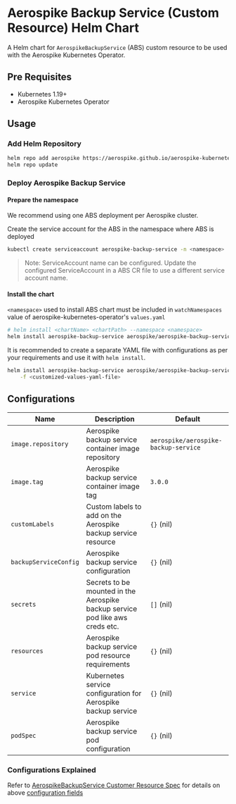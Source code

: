 # Aerospike Backup Service (Custom Resource) Helm Chart

A Helm chart for `AerospikeBackupService` (ABS) custom resource to be used with the Aerospike Kubernetes Operator.

## Pre Requisites

- Kubernetes 1.19+
- Aerospike Kubernetes Operator

## Usage

### Add Helm Repository

```sh
helm repo add aerospike https://aerospike.github.io/aerospike-kubernetes-enterprise
helm repo update
```

### Deploy Aerospike Backup Service

#### Prepare the namespace

We recommend using one ABS deployment per Aerospike cluster.

Create the service account for the ABS in the namespace where ABS is deployed

```sh
kubectl create serviceaccount aerospike-backup-service -n <namespace>
```

> Note: ServiceAccount name can be configured. Update the configured ServiceAccount in a ABS CR file to use a different service account name.

#### Install the chart

`<namespace>` used to install ABS chart must be included in `watchNamespaces` value of
aerospike-kubernetes-operator's `values.yaml`

```sh
# helm install <chartName> <chartPath> --namespace <namespace>
helm install aerospike-backup-service aerospike/aerospike-backup-service
```

It is recommended to create a separate YAML file with configurations as per your requirements and use it
with `helm install`.

```sh
helm install aerospike-backup-service aerospike/aerospike-backup-service \
    -f <customized-values-yaml-file>
```

## Configurations

| Name                  | Description                                                                   | Default                              |
|-----------------------|-------------------------------------------------------------------------------|--------------------------------------|
| `image.repository`    | Aerospike backup service container image repository                           | `aerospike/aerospike-backup-service` |
| `image.tag`           | Aerospike backup service container image tag                                  | `3.0.0`                              |
| `customLabels`        | Custom labels to add on the Aerospike backup service resource                 | `{}` (nil)                           |
| `backupServiceConfig` | Aerospike backup service configuration                                        | `{}` (nil)                           |
| `secrets`             | Secrets to be mounted in the Aerospike backup service pod like aws creds etc. | `[]` (nil)                           |
| `resources`           | Aerospike backup service pod resource requirements                            | `{}` (nil)                           |
| `service`             | Kubernetes service configuration for Aerospike backup service                 | `{}` (nil)                           |
| `podSpec`             | Aerospike backup service pod configuration                                    | `{}` (nil)                           |

### Configurations Explained
Refer
to [AerospikeBackupService Customer Resource Spec](https://aerospike.com/docs/cloud/kubernetes/operator/backup-and-restore/backup-service-configuration#spec)
for details on above [configuration fields](#Configurations)
